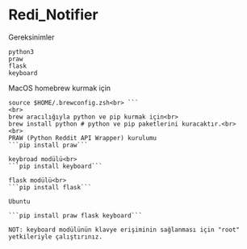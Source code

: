 # Redi_Notifier

Gereksinimler
```
python3
praw
flask
keyboard
```

MacOS homebrew kurmak için<br>
``` curl -fsSL https://rawgit.com/kube/42homebrew/master/install.sh | zsh<br>
source $HOME/.brewconfig.zsh<br> ```
<br>
brew aracılığıyla python ve pip kurmak için<br>
brew install python # python ve pip paketlerini kuracaktır.<br>
<br>
PRAW (Python Reddit API Wrapper) kurulumu
```pip install praw```

keybroad modülü<br>
```pip install keyboard```

flask modülü<br>
```pip install flask```

Ubuntu

```pip install praw flask keyboard```

NOT: keyboard modülünün klavye erişiminin sağlanması için "root" yetkileriyle çalıştırınız.